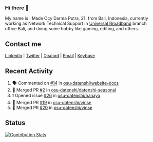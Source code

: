 ### Hi there 👋

My name is I Made Ocy Darma Putra, 21. from Bali, Indonesia, currently working as Network Technical Support in [Universal Broadband](https://universal.net.id) branch office Bali, and doing some hobby like gaming, editing, and others.

## Contact me

[LinkedIn](https://linkedin.com/in/troke) | [Twitter](https://twitter.com/darma_ochi) | [Discord](https://link.troke.id/discord) | <a href="mailto:ochi@troke.id">Email</a> | [Keybase](https://keybase.io/troke)

## Recent Activity

<!--START_SECTION:activity-->
1. 🗣 Commented on [#14](https://github.com/osu-datenshi/website-docs/issues/14) in [osu-datenshi/website-docs](https://github.com/osu-datenshi/website-docs)
2. 🎉 Merged PR [#2](https://github.com/osu-datenshi/datenshi-seasonal/pull/2) in [osu-datenshi/datenshi-seasonal](https://github.com/osu-datenshi/datenshi-seasonal)
3. ❗️ Opened issue [#26](https://github.com/osu-datenshi/hanayo/issues/26) in [osu-datenshi/hanayo](https://github.com/osu-datenshi/hanayo)
4. 🎉 Merged PR [#19](https://github.com/osu-datenshi/vinse/pull/19) in [osu-datenshi/vinse](https://github.com/osu-datenshi/vinse)
5. 🎉 Merged PR [#20](https://github.com/osu-datenshi/vinse/pull/20) in [osu-datenshi/vinse](https://github.com/osu-datenshi/vinse)
<!--END_SECTION:activity-->

## Status

[![Contribution Stats](https://github-contribution-stats.vercel.app/api/?username=troke12)](https://github.com/LordDashMe/github-contribution-stats/)
